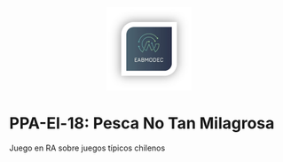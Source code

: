<p align="center"><img src="Documentacion/logo.png"></p>

# PPA-El-18: Pesca No Tan Milagrosa
Juego en RA sobre juegos típicos chilenos 
